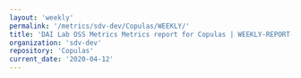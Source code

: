 ```yaml
---
layout: 'weekly'
permalink: '/metrics/sdv-dev/Copulas/WEEKLY/'
title: 'DAI Lab OSS Metrics Metrics report for Copulas | WEEKLY-REPORT-2020-04-12'
organization: 'sdv-dev'
repository: 'Copulas'
current_date: '2020-04-12'
---
```

